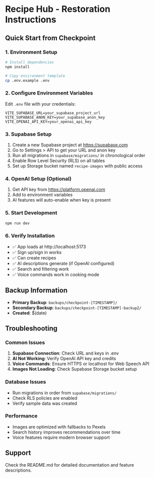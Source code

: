 # Recipe Hub - Restoration Instructions

## Quick Start from Checkpoint

### 1. Environment Setup
```bash
# Install dependencies
npm install

# Copy environment template
cp .env.example .env
```

### 2. Configure Environment Variables
Edit `.env` file with your credentials:
```
VITE_SUPABASE_URL=your_supabase_project_url
VITE_SUPABASE_ANON_KEY=your_supabase_anon_key
VITE_OPENAI_API_KEY=your_openai_api_key
```

### 3. Supabase Setup
1. Create a new Supabase project at https://supabase.com
2. Go to Settings > API to get your URL and anon key
3. Run all migrations in `supabase/migrations/` in chronological order
4. Enable Row Level Security (RLS) on all tables
5. Set up Storage bucket named `recipe-images` with public access

### 4. OpenAI Setup (Optional)
1. Get API key from https://platform.openai.com
2. Add to environment variables
3. AI features will auto-enable when key is present

### 5. Start Development
```bash
npm run dev
```

### 6. Verify Installation
- ✅ App loads at http://localhost:5173
- ✅ Sign up/sign in works
- ✅ Can create recipes
- ✅ AI descriptions generate (if OpenAI configured)
- ✅ Search and filtering work
- ✅ Voice commands work in cooking mode

## Backup Information
- **Primary Backup**: `backups/checkpoint-[TIMESTAMP]/`
- **Secondary Backup**: `backups/checkpoint-[TIMESTAMP]-backup2/`
- **Created**: $(date)

## Troubleshooting

### Common Issues
1. **Supabase Connection**: Check URL and keys in .env
2. **AI Not Working**: Verify OpenAI API key and credits
3. **Voice Commands**: Ensure HTTPS or localhost for Web Speech API
4. **Images Not Loading**: Check Supabase Storage bucket setup

### Database Issues
- Run migrations in order from `supabase/migrations/`
- Check RLS policies are enabled
- Verify sample data was created

### Performance
- Images are optimized with fallbacks to Pexels
- Search history improves recommendations over time
- Voice features require modern browser support

## Support
Check the README.md for detailed documentation and feature descriptions.